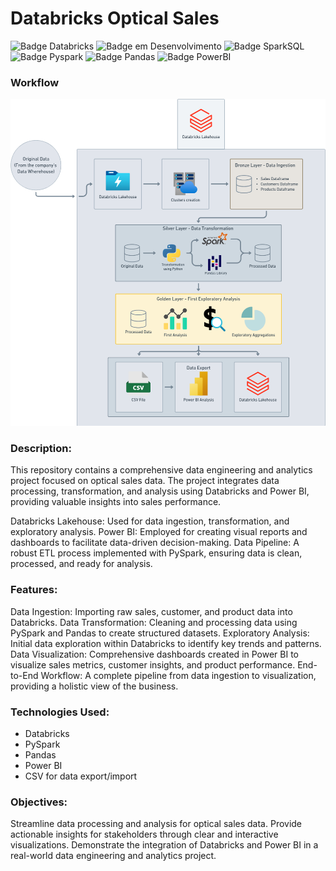 # Databricks Optical Sales
![Badge Databricks](https://img.shields.io/badge/Platform-Databricks-red)
![Badge em Desenvolvimento](https://img.shields.io/badge/Language-Python-blue)
![Badge SparkSQL](https://img.shields.io/badge/Language-SparkSQL-blue)
![Badge Pyspark](https://img.shields.io/badge/API-Pyspark-orange)
![Badge Pandas](https://img.shields.io/badge/Library-Pandas-orange)
![Badge PowerBI](https://img.shields.io/badge/BI-PowerBI-gold)



### Workflow
![Workflow](https://raw.githubusercontent.com/RenanBjj/Databricks-PowerBI-OpticalSales/main/Workflow%20Databricks.png)

### Description:
This repository contains a comprehensive data engineering and analytics project focused on optical sales data. The project integrates data processing, transformation, and analysis using Databricks and Power BI, providing valuable insights into sales performance.

Databricks Lakehouse: Used for data ingestion, transformation, and exploratory analysis.
Power BI: Employed for creating visual reports and dashboards to facilitate data-driven decision-making.
Data Pipeline: A robust ETL process implemented with PySpark, ensuring data is clean, processed, and ready for analysis.

### Features:

Data Ingestion: Importing raw sales, customer, and product data into Databricks.
Data Transformation: Cleaning and processing data using PySpark and Pandas to create structured datasets.
Exploratory Analysis: Initial data exploration within Databricks to identify key trends and patterns.
Data Visualization: Comprehensive dashboards created in Power BI to visualize sales metrics, customer insights, and product performance.
End-to-End Workflow: A complete pipeline from data ingestion to visualization, providing a holistic view of the business.

### Technologies Used:

- Databricks
- PySpark
- Pandas
- Power BI
- CSV for data export/import

### Objectives:

Streamline data processing and analysis for optical sales data.
Provide actionable insights for stakeholders through clear and interactive visualizations.
Demonstrate the integration of Databricks and Power BI in a real-world data engineering and analytics project.

